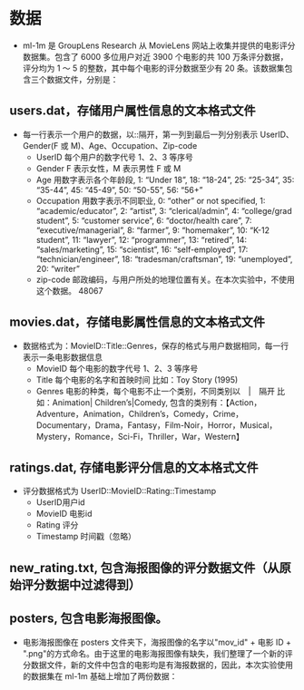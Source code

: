 # 数据

- ml-1m 是 GroupLens Research 从 MovieLens 网站上收集并提供的电影评分数据集。包含了 6000 多位用户对近 3900 个电影的共 100 万条评分数据，评分均为 1 ～ 5 的整数，其中每个电影的评分数据至少有 20 条。该数据集包含三个数据文件，分别是：

## users.dat，存储用户属性信息的文本格式文件

- 每一行表示一个用户的数据，以::隔开，第一列到最后一列分别表示 UserID、Gender(F 或 M)、Age、Occupation、Zip-code
  - UserID 每个用户的数字代号 1、2、3 等序号
  - Gender F 表示女性，M 表示男性 F 或 M
  - Age 用数字表示各个年龄段, 1: “Under 18”, 18: “18-24”, 25: “25-34”, 35: “35-44”, 45: “45-49”, 50: “50-55”, 56: “56+”
  - Occupation 用数字表示不同职业, 0: “other” or not specified, 1: “academic/educator”, 2: “artist”, 3: “clerical/admin”, 4: “college/grad student”, 5: “customer service”, 6: “doctor/health care”, 7: “executive/managerial”, 8: “farmer”, 9: “homemaker”, 10: “K-12 student”, 11: “lawyer”, 12: “programmer”, 13: “retired”, 14: “sales/marketing”, 15: “scientist”, 16: “self-employed”, 17: “technician/engineer”, 18: “tradesman/craftsman”, 19: “unemployed”, 20: “writer”
  - zip-code 邮政编码，与用户所处的地理位置有关。在本次实验中，不使用这个数据。 48067

## movies.dat，存储电影属性信息的文本格式文件

- 数据格式为：MovieID::Title::Genres，保存的格式与用户数据相同，每一行表示一条电影数据信息
  - MovieID 每个电影的数字代号 1、2、3 等序号
  - Title 每个电影的名字和首映时间 比如：Toy Story (1995)
  - Genres 电影的种类，每个电影不止一个类别，不同类别以　|　隔开 比如：Animation| Children’s|Comedy, 包含的类别有：【Action，Adventure，Animation，Children’s，Comedy，Crime，Documentary，Drama，Fantasy，Film-Noir，Horror，Musical，Mystery，Romance，Sci-Fi，Thriller，War，Western】

## ratings.dat, 存储电影评分信息的文本格式文件

- 评分数据格式为 UserID::MovieID::Rating::Timestamp
  - UserID用户id
  - MovieID 电影id
  - Rating 评分
  - Timestamp 时间戳（忽略）

## new_rating.txt, 包含海报图像的评分数据文件（从原始评分数据中过滤得到）

## posters, 包含电影海报图像。

- 电影海报图像在 posters 文件夹下，海报图像的名字以"mov_id" + 电影 ID + ".png"的方式命名。由于这里的电影海报图像有缺失，我们整理了一个新的评分数据文件，新的文件中包含的电影均是有海报数据的，因此，本次实验使用的数据集在 ml-1m 基础上增加了两份数据：
